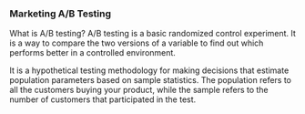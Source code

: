 ### Marketing A/B Testing

What is A/B testing?
A/B testing is a basic randomized control experiment. It is a way to compare the two versions of a variable to find out which performs better in a controlled environment.

It is a hypothetical testing methodology for making decisions that estimate population parameters based on sample statistics. The population refers to all the customers buying your product, while the sample refers to the number of customers that participated in the test.
